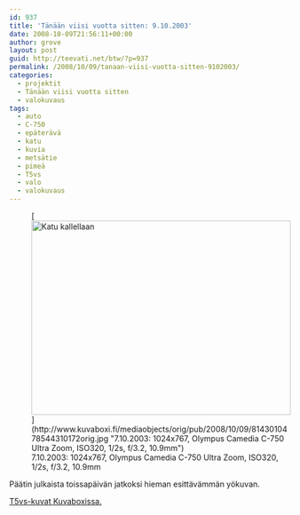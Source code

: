 ```yaml
---
id: 937
title: 'Tänään viisi vuotta sitten: 9.10.2003'
date: 2008-10-09T21:56:11+00:00
author: grove
layout: post
guid: http://teevati.net/btw/?p=937
permalink: /2008/10/09/tanaan-viisi-vuotta-sitten-9102003/
categories:
  - projektit
  - Tänään viisi vuotta sitten
  - valokuvaus
tags:
  - auto
  - C-750
  - epäterävä
  - katu
  - kuvia
  - metsätie
  - pimeä
  - T5vs
  - valo
  - valokuvaus
---
```

<figure style="width: 467px" class="wp-caption aligncenter">[<img title="Katu kallellaan" src="http://www.kuvaboxi.fi/mediaobjects/pub/2008/10/09/8143010478544310172web_0.jpg" alt="Katu kallellaan" width="467" height="350" />](http://www.kuvaboxi.fi/mediaobjects/orig/pub/2008/10/09/8143010478544310172orig.jpg "7.10.2003: 1024x767, Olympus Camedia C-750 Ultra Zoom, ISO320, 1/2s, f/3.2, 10.9mm")<figcaption class="wp-caption-text">7.10.2003: 1024x767, Olympus Camedia C-750 Ultra Zoom, ISO320, 1/2s, f/3.2, 10.9mm</figcaption></figure> 

Päätin julkaista toissapäivän jatkoksi hieman esittävämmän yökuvan.

[<span>T5vs-kuvat Kuvaboxissa.</span>](http://www.kuvaboxi.fi/julkinen/29poj+taavetti-btw-t5vs.html "Kuvaboxi - BTW: T5vs (Taavetti)")
